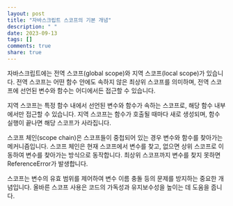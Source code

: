 ```yaml
---
layout: post
title: "자바스크립트 스코프의 기본 개념"
description: " "
date: 2023-09-13
tags: []
comments: true
share: true
---
```


자바스크립트에는 전역 스코프(global scope)와 지역 스코프(local scope)가 있습니다. 전역 스코프는 어떤 함수 안에도 속하지 않은 최상위 스코프를 의미하며, 전역 스코프에 선언된 변수와 함수는 어디에서든 접근할 수 있습니다.

지역 스코프는 특정 함수 내에서 선언된 변수와 함수가 속하는 스코프로, 해당 함수 내부에서만 접근할 수 있습니다. 지역 스코프는 함수가 호출될 때마다 새로 생성되며, 함수 실행이 끝나면 해당 스코프가 사라집니다.

스코프 체인(scope chain)은 스코프들이 중첩되어 있는 경우 변수와 함수를 찾아가는 메커니즘입니다. 스코프 체인은 현재 스코프에서 변수를 찾고, 없으면 상위 스코프로 이동하여 변수를 찾아가는 방식으로 동작합니다. 최상위 스코프까지 변수를 찾지 못하면 ReferenceError가 발생합니다.

스코프는 변수의 유효 범위를 제어하여 변수 이름 충돌 등의 문제를 방지하는 중요한 개념입니다. 올바른 스코프 사용은 코드의 가독성과 유지보수성을 높이는 데 도움을 줍니다.